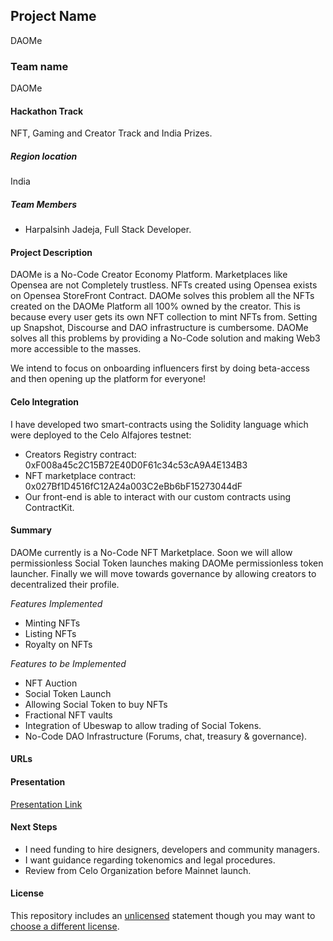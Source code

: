## Project Name

DAOMe

### Team name

DAOMe

#### Hackathon Track

NFT, Gaming and Creator Track and India Prizes.

##### Region location

India

##### Team Members

-   Harpalsinh Jadeja, Full Stack Developer.

#### Project Description

DAOMe is a No-Code Creator Economy Platform. Marketplaces like Opensea are not Completely trustless. NFTs created using Opensea exists on Opensea StoreFront Contract. DAOMe solves this problem all the NFTs created on the DAOMe Platform all 100% owned by the creator. This is because every user gets its own NFT collection to mint NFTs from. Setting up Snapshot, Discourse and DAO infrastructure is cumbersome. DAOMe solves all this problems by providing a No-Code solution and making Web3 more accessible to the masses.

We intend to focus on onboarding influencers first by doing beta-access and then opening up the platform for everyone!

#### Celo Integration

I have developed two smart-contracts using the Solidity language which were deployed to the Celo Alfajores testnet:

-   Creators Registry contract: 0xF008a45c2C15B72E40D0F61c34c53cA9A4E134B3
-   NFT marketplace contract: 0x027Bf1D4516fC12A24a003C2eBb6bF15273044dF
-   Our front-end is able to interact with our custom contracts using ContractKit.

#### Summary

DAOMe currently is a No-Code NFT Marketplace. Soon we will allow permissionless Social Token launches making DAOMe permissionless token launcher. Finally we will move towards governance by allowing creators to decentralized their profile.

_Features Implemented_

-   Minting NFTs
-   Listing NFTs
-   Royalty on NFTs

_Features to be Implemented_

-   NFT Auction
-   Social Token Launch
-   Allowing Social Token to buy NFTs
-   Fractional NFT vaults
-   Integration of Ubeswap to allow trading of Social Tokens.
-   No-Code DAO Infrastructure (Forums, chat, treasury & governance).

#### URLs

#### Presentation

[Presentation Link](https://www.canva.com/design/DAEw_h4rnLo/YZQYpvtmXikNyNVV3MQMGg/view?utm_content=DAEw_h4rnLo&utm_campaign=designshare&utm_medium=link&utm_source=sharebutton#5)

#### Next Steps

-   I need funding to hire designers, developers and community managers.
-   I want guidance regarding tokenomics and legal procedures.
-   Review from Celo Organization before Mainnet launch.

#### License

This repository includes an [unlicensed](http://unlicense.org/) statement though you may want to [choose a different license](https://choosealicense.com/).
